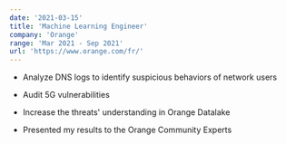 ```yaml
---
date: '2021-03-15'
title: 'Machine Learning Engineer'
company: 'Orange'
range: 'Mar 2021 - Sep 2021'
url: 'https://www.orange.com/fr/'
---
```


- Analyze DNS logs to identify suspicious behaviors of network users

- Audit 5G vulnerabilities

- Increase the threats' understanding in Orange Datalake

- Presented my results to the Orange Community Experts
